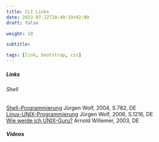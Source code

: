 ```yaml
---
title: CLI Links
date: 2023-07-22T20:49:19+02:00
draft: false

weight: 10

subtitle: 

tags: [link, bootstrap, css]
---
```


##### Links

###### Shell
[Shell-Programmierung](https://openbook.rheinwerk-verlag.de/shell_programmierung/) Jürgen Wolf, 2004, S.782, DE <br>
[Linux-UNIX-Programmierung](https://openbook.rheinwerk-verlag.de/linux_unix_programmierung/) Jürgen Wolf, 2006, S.1216, DE <br>
[Wie werde ich UNIX-Guru?](https://openbook.rheinwerk-verlag.de/unix_guru/) Arnold Willemer, 2003, DE <br>

##### Videos



<!--
[]() <br>
[]() min <br>
-->